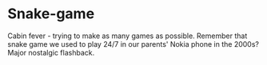 # Snake-game
Cabin fever - trying to make as many games as possible. Remember that snake game we used to play 24/7 in our parents' Nokia phone in the 2000s? Major nostalgic flashback.
